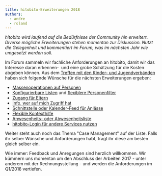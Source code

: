 ```yaml
---
title: hitobito-Erweiterungen 2018
authors:
  - andre
  - roland
---
```



*hitobito wird laufend auf die Bed&uuml;rfnisse der Community hin erweitert. Diverse m&ouml;gliche Erweiterungen stehen momentan zur Diskussion. Nutzt die Gelegenheit und kommentiert im Forum, was im n&auml;chsten Jahr wie umgesetzt werden soll.*

Im Forum sammeln wir fachliche Anforderungen an hitobito, damit wir das Interesse daran erkennen- &nbsp;und eine grobe Sch&auml;tzung f&uuml;r die Kosten abgeben k&ouml;nnen. Aus dem [Treffen mit den Kinder- und Jugendverb&auml;nden](https://hitobito.discoursehosting.net/t/erweiterungen-2018/31) haben sich folgende W&uuml;nsche f&uuml;r die n&auml;chsten Erweiterungen ergeben:&nbsp;

* [Massenoperationen auf Personen](https://hitobito.discoursehosting.net/t/massenmanipulationen-auf-personenlisten/33)
* [Konfigurierbare Listen](https://hitobito.discoursehosting.net/t/konfigurierbare-listen/34)&nbsp;und [flexiblere Personenfilter](https://hitobito.discoursehosting.net/t/flexiblere-personenfilter/41)
* [Zugang f&uuml;r Eltern](https://hitobito.discoursehosting.net/t/zugang-fuer-eltern/35)
* [Info, wer auf mich Zugriff hat](https://hitobito.discoursehosting.net/t/wer-hat-auf-mich-zugriff/36)
* [Schnittstelle oder Kalender-Feed f&uuml;r Anl&auml;sse](https://hitobito.discoursehosting.net/t/json-schnittstelle-oder-kalender-feed-fuer-anlaesse/37)
* [Flexible Kontexthilfe](https://hitobito.discoursehosting.net/t/flexible-kontexthilfe/38)
* [Anwesenheits- oder Abwesenheitsliste](https://hitobito.discoursehosting.net/t/anwesenheitsliste-abwesenheitsliste/39)
* [hitobito-Login f&uuml;r andere Services nutzen](https://hitobito.discoursehosting.net/t/hitobito-login-fuer-andere-services-nutzen/40)

Weiter steht auch noch das Thema "Case Management" auf der Liste. Falls ihr selber W&uuml;nsche und Anforderungen habt, tragt ihr diese am besten gleich selber ein.

Wie immer: Feedback und Anregungen sind herzlich willkommen. Wir k&uuml;mmern uns momentan um den Abschluss der Arbeiten 2017 - unter anderem mit der Rechnungsstellung - und werden die Anforderungen im Q1/2018 vertiefen.

&nbsp;